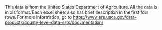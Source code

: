 This data is from the United States Department of Agriculture.
All the data is in xls format. Each excel sheet also has brief description in the first four rows.
For more information, go to https://www.ers.usda.gov/data-products/county-level-data-sets/documentation/